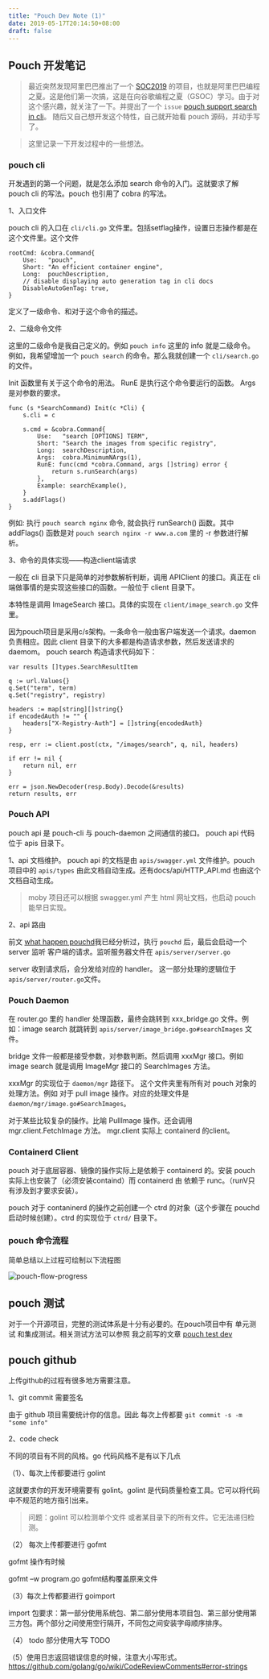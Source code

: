 ```yaml
---
title: "Pouch Dev Note (1)"
date: 2019-05-17T20:14:50+08:00
draft: false
---
```


## Pouch 开发笔记

> 最近突然发现阿里巴巴推出了一个 [SOC2019](https://developer.aliyun.com/summerofcode2019) 的项目，也就是阿里巴巴编程之夏。这是他们第一次搞，这是在向谷歌编程之夏（GSOC）学习。由于对这个感兴趣，就关注了一下。并提出了一个 `issue` [pouch support search in cli](https://github.com/alibaba/pouch/issues/2839)。 随后又自己想开发这个特性，自己就开始看 pouch 源码，并动手写了。

> 这里记录一下开发过程中的一些想法。

### pouch cli

开发遇到的第一个问题，就是怎么添加 search 命令的入门。这就要求了解 pouch cli 的写法。pouch 也引用了 cobra 的写法。

1、入口文件

pouch cli 的入口在 `cli/cli.go` 文件里。包括setflag操作，设置日志操作都是在这个文件里。这个文件 
```
rootCmd: &cobra.Command{
	Use:   "pouch",
	Short: "An efficient container engine",
	Long:  pouchDescription,
	// disable displaying auto generation tag in cli docs
	DisableAutoGenTag: true,
}
```
定义了一级命令、和对于这个命令的描述。

2、二级命令文件

这里的二级命令是我自己定义的。例如 `pouch info` 这里的 info 就是二级命令。例如，我希望增加一个 `pouch search` 的命令。那么我就创建一个 `cli/search.go`的文件。

Init 函数里有关于这个命令的用法。
RunE 是执行这个命令要运行的函数。
Args 是对参数的要求。

```
func (s *SearchCommand) Init(c *Cli) {
	s.cli = c

	s.cmd = &cobra.Command{
		Use:   "search [OPTIONS] TERM",
		Short: "Search the images from specific registry",
		Long:  searchDescription,
		Args:  cobra.MinimumNArgs(1),
		RunE: func(cmd *cobra.Command, args []string) error {
			return s.runSearch(args)
		},
		Example: searchExample(),
	}
	s.addFlags()
}
```

例如: 执行 `pouch search nginx` 命令, 就会执行 runSearch() 函数。其中 addFlags() 函数是对 `pouch search nginx -r www.a.com` 里的 -r 参数进行解析。

3、命令的具体实现——构造client端请求

一般在 cli 目录下只是简单的对参数解析判断，调用 APIClient 的接口。真正在 cli 端做事情的是实现这些接口的函数。一般位于 client 目录下。

本特性是调用 ImageSearch 接口。具体的实现在 `client/image_search.go` 文件里。

因为pouch项目是采用c/s架构。一条命令一般由客户端发送一个请求。daemon 负责相应。因此 client 目录下的大多都是构造请求参数，然后发送请求的 daemom。 pouch search 构造请求代码如下：
```
var results []types.SearchResultItem

q := url.Values{}
q.Set("term", term)
q.Set("registry", registry)

headers := map[string][]string{}
if encodedAuth != "" {
	headers["X-Registry-Auth"] = []string{encodedAuth}
}

resp, err := client.post(ctx, "/images/search", q, nil, headers)

if err != nil {
	return nil, err
}

err = json.NewDecoder(resp.Body).Decode(&results)
return results, err
```

### Pouch API

pouch api 是 pouch-cli 与 pouch-daemon 之间通信的接口。 pouch api 代码位于 apis 目录下。

1、api 文档维护。
pouch api 的文档是由 `apis/swagger.yml` 文件维护。pouch 项目中的 `apis/types` 由此文档自动生成。还有docs/api/HTTP_API.md 也由这个文档自动生成。

> moby 项目还可以根据 swagger.yml 产生 html 网址文档，也启动 pouch 能早日实现。

2、api 路由

前文 [what happen pouchd](./what-happen-pouchd/what-happen-pouchd)我已经分析过，执行 `pouchd` 后，最后会启动一个 server 监听 客户端的请求。监听服务器文件在 `apis/server/server.go` 

server 收到请求后，会分发给对应的 handler。 这一部分处理的逻辑位于 `apis/server/router.go`文件。

### Pouch Daemon 

在 router.go 里的 handler 处理函数，最终会跳转到 xxx_bridge.go 文件。例如：image search 就跳转到 `apis/server/image_bridge.go#searchImages` 文件。

bridge 文件一般都是接受参数，对参数判断。然后调用 xxxMgr 接口。例如 image search 就是调用 ImageMgr 接口的 SearchImages 方法。

xxxMgr 的实现位于 `daemon/mgr` 路径下。 这个文件夹里有所有对 pouch 对象的处理方法。例如 对于 pull image 操作。对应的处理文件是 `daemon/mgr/image.go#SearchImages`。 

对于某些比较复杂的操作。比喻 PullImage 操作。还会调用 mgr.client.FetchImage 方法。
mgr.client 实际上 containerd 的client。

### Containerd Client

pouch 对于底层容器、镜像的操作实际上是依赖于 containerd 的。安装 pouch 实际上也安装了（必须安装containd）而 containerd 由 依赖于 runc。（runV只有涉及到才要求安装）。

pouch 对于 contaninerd 的操作之前创建一个 ctrd 的对象（这个步骤在 pouchd 启动时候创建）。ctrd 的实现位于 `ctrd/` 目录下。

### pouch 命令流程

简单总结以上过程可绘制以下流程图

![pouch-flow-progress](../pouch_flow_progress.png)

## pouch 测试

对于一个开源项目，完整的测试体系是十分有必要的。在pouch项目中有 单元测试 和集成测试。相关测试方法可以参照 我之前写的文章 [pouch test dev](../../pouch-test-dev)

## pouch github

上传github的过程有很多地方需要注意。

1、git commit 需要签名

由于 github 项目需要统计你的信息。因此 每次上传都要 `git commit -s -m "some info"`

2、code check

不同的项目有不同的风格。go 代码风格不是有以下几点

（1）、每次上传都要进行 golint

这就要求你的开发环境需要有 golint。golint 是代码质量检查工具。它可以将代码中不规范的地方指引出来。

> 问题：golint 可以检测单个文件 或者某目录下的所有文件。它无法递归检测。 

（2） 每次上传都要进行 gofmt

gofmt 操作有时候

gofmt –w program.go gofmt结构覆盖原来文件

（3）每次上传都要进行 goimport

import 包要求：第一部分使用系统包、第二部分使用本项目包、第三部分使用第三方包。两个部分之间使用空行隔开，不同包之间安装字母顺序排序。

（4） todo 部分使用大写 TODO

（5）使用日志返回错误信息的时候，注意大小写形式。
https://github.com/golang/go/wiki/CodeReviewComments#error-strings






